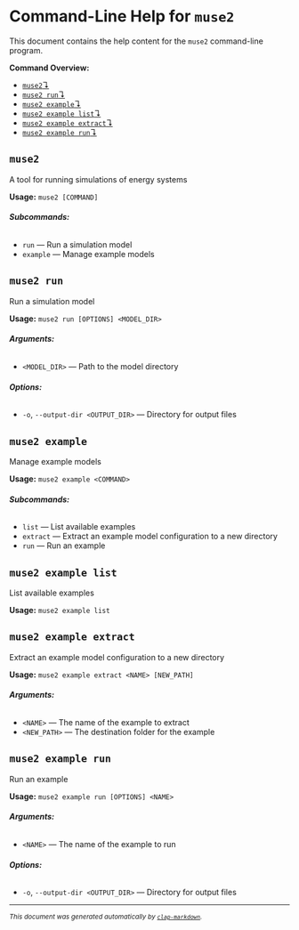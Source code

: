 # Command-Line Help for `muse2`

This document contains the help content for the `muse2` command-line program.

**Command Overview:**

* [`muse2`↴](#muse2)
* [`muse2 run`↴](#muse2-run)
* [`muse2 example`↴](#muse2-example)
* [`muse2 example list`↴](#muse2-example-list)
* [`muse2 example extract`↴](#muse2-example-extract)
* [`muse2 example run`↴](#muse2-example-run)

## `muse2`

A tool for running simulations of energy systems

**Usage:** `muse2 [COMMAND]`

###### **Subcommands:**

* `run` — Run a simulation model
* `example` — Manage example models

## `muse2 run`

Run a simulation model

**Usage:** `muse2 run [OPTIONS] <MODEL_DIR>`

###### **Arguments:**

* `<MODEL_DIR>` — Path to the model directory

###### **Options:**

* `-o`, `--output-dir <OUTPUT_DIR>` — Directory for output files

## `muse2 example`

Manage example models

**Usage:** `muse2 example <COMMAND>`

###### **Subcommands:**

* `list` — List available examples
* `extract` — Extract an example model configuration to a new directory
* `run` — Run an example

## `muse2 example list`

List available examples

**Usage:** `muse2 example list`

## `muse2 example extract`

Extract an example model configuration to a new directory

**Usage:** `muse2 example extract <NAME> [NEW_PATH]`

###### **Arguments:**

* `<NAME>` — The name of the example to extract
* `<NEW_PATH>` — The destination folder for the example

## `muse2 example run`

Run an example

**Usage:** `muse2 example run [OPTIONS] <NAME>`

###### **Arguments:**

* `<NAME>` — The name of the example to run

###### **Options:**

* `-o`, `--output-dir <OUTPUT_DIR>` — Directory for output files

<hr/>

<small><i>
    This document was generated automatically by
    <a href="https://crates.io/crates/clap-markdown"><code>clap-markdown</code></a>.
</i></small>
